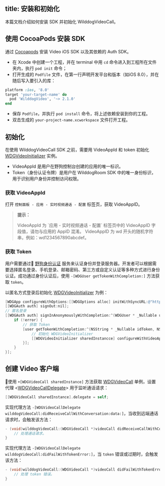title: 安装和初始化
---

本篇文档介绍如何安装 SDK 并初始化 WilddogVideoCall。


## 使用 CocoaPods 安装 SDK

通过 [Cocoapods](https://cocoapods.org/) 安装 Video iOS SDK 以及其依赖的 Auth SDK。

* 在 Xcode 中创建一个工程，并在 terminal 中用 `cd` 命令进入到工程所在文件夹内，执行 `pod init` 命令；
* 打开生成的 `Podfile` 文件，在第一行声明开发平台和版本（如iOS 8.0），并在随后写入要引入的库：

```ruby
platform :ios, '8.0'
target 'your-target-name' do
  pod 'WilddogVideo', '~> 2.1.0'
end
```
* 保存 `Podfile`，并执行 `pod install` 命令，将上述依赖安装到你的工程。
* 双击生成的 `your-project-name.xcworkspace` 文件打开工程。


## 初始化

在使用 WilddogVideoCall SDK 之前，需要用 VideoAppId 和 token 初始化 [WDGVideoInitializer](/conversation/iOS/api/WDGVideoInitializer.html) 实例。

- VideoAppId 是用户在野狗控制台创建的应用的唯一标识。
- Token（身份认证令牌）是用户在 WilddogRoom SDK 中的唯一身份标识，用于识别用户身份并控制访问权限。

### 获取 VideoAppId

打开 `控制面板 - 应用 - 实时视频通话 - 配置` 标签页，获取 VideoAppID。

<blockquote class="notice">
  <p><strong>提示：</strong></p>
 VideoAppId 为 `应用 - 实时视频通话 - 配置` 标签页中的 VideoAppID 字段值，请勿与应用的 AppID 混淆。
 VideoAppID 为 wd 开头的随机字符串，例如：wd1234567890abcdef。
</blockquote>

### 获取 Token

用户需要通过 [野狗身份认证](/auth/iOS/index.html) 服务来认证身份并登录服务器。开发者可以根据需要选择匿名登录、手机登录、邮箱密码、第三方或自定义认证等多种方式进行身份认证。成功通过身份认证后，使用 `-[WDGUser getTokenWithCompletion:]` 方法获取 `token`。

以匿名方式登录后初始化 [WDGVideoInitializer](/conversation/iOS/api/WDGVideoInitializer.html) 为例：

```objectivec
[WDGApp configureWithOptions:[[WDGOptions alloc] initWithSyncURL:@"https://your-video-appid.wilddogio.com"]];
[[WDGAuth auth] signOut:nil];
// 匿名登录
[[WDGAuth auth] signInAnonymouslyWithCompletion:^(WDGUser * _Nullable user, NSError * _Nullable error) {
    if (!error) {
        // 获取 Token
        [user getTokenWithCompletion:^(NSString * _Nullable idToken, NSError * _Nullable error) {
            // 初始化 WDGVideoInitializer
            [[WDGVideoInitializer sharedInstancce] configureWithVideoAppId:@"your-video-appid" token:idToken];
        }];
    }
}];
```


## 创建 Video 客户端

使用 `+[WDGVideoCall sharedInstance]` 方法获取 [WDGVideoCall](/conversation/iOS/api/WDGVideoCall.html) 单例，设置代理 <[WDGVideoCallDelegate](/conversation/iOS/api/WDGVideoCallDelegate.html)> 用于监听通话请求：

```objectivec
[[WDGVideoCall sharedInstance].delegate = self;
```

实现代理方法 `-[WDGVideoCallDelegate wilddogVideoCall:didReceiveCallWithConversation:data:]`，当收到远端通话请求时，会触发该方法：

```objectivec
- (void)wilddogVideoCall:(WDGVideoCall *)videoCall didReceiveCallWithConversation:(WDGConversation *)conversation data:(NSString *)data {
    // 处理通话请求。
}
```

实现代理方法 `-[WDGVideoCallDelegate wilddogVideoCall:didFailWithTokenError:]`，当 `token` 错误或过期时，会触发该方法：

```objectivec
- (void)wilddogVideoCall:(WDGVideoCall *)videoCall didFailWithTokenError:(NSError *)error {
    // 处理 token 错误。
}
```
